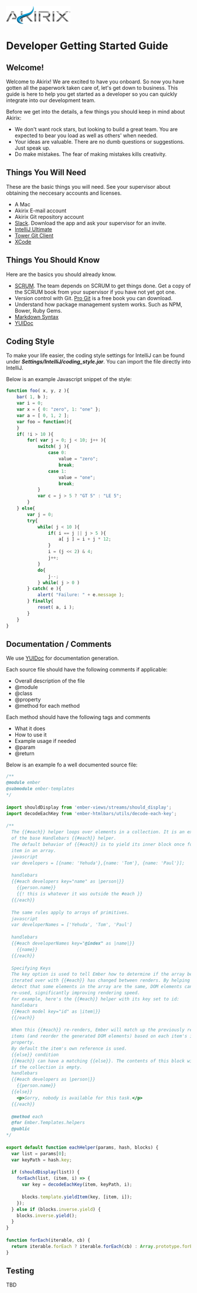 ![Akirix.com](https://raw.githubusercontent.com/Akirix/dev-getting-started/master/assets/img/logo-gradient-sm.png)

# Developer Getting Started Guide

## Welcome!

Welcome to Akirix! We are excited to have you onboard. So now you have gotten all the paperwork taken care of, let's get down to business. This guide is here to help you get started as a developer so you can quickly integrate into our development team.

Before we get into the details, a few things you should keep in mind about Akirix:

* We don't want rock stars, but looking to build a great team. You are expected to bear you load as well as others' when needed.   
* Your ideas are valuable. There are no dumb questions or suggestions. Just speak up.
* Do make mistakes. The fear of making mistakes kills creativity.

## Things You Will Need

These are the basic things you will need. See your supervisor about obtaining the neccesary accounts and licenses.

* A Mac
* Akirix E-mail account
* Akirix Git repository account
* [Slack](https://itunes.apple.com/us/app/slack/id803453959?mt=12). Download the app and ask your supervisor for an invite.
* [IntelliJ Ultimate](https://www.jetbrains.com/idea/)
* [Tower Git Client](http://www.git-tower.com/)
* [XCode](https://itunes.apple.com/us/app/xcode/id497799835?mt=12)


## Things You Should Know

Here are the basics you should already know.

* [SCRUM](https://en.wikipedia.org/wiki/Scrum_(software_development)). The team depends on SCRUM to get things done. Get a copy of the SCRUM book from your supervisor if you have not yet got one.
* Version control with Git. [Pro Git](https://git-scm.com/book/en/v2) is a free book you can download.
* Understand how package management system works. Such as NPM, Bower, Ruby Gems.
* [Markdown Syntax](https://guides.github.com/features/mastering-markdown/)
* [YUIDoc](http://yui.github.io/yuidoc/)

## Coding Style
To make your life easier, the coding style settings for IntelliJ can be found under _**Settings/IntelliJ/coding_style.jar**_. You can import the file directly into IntelliJ.
 
Below is an example Javascript snippet of the style:
  
```javascript
function foo( x, y, z ){
    bar( 1, b );
    var i = 0;
    var x = { 0: "zero", 1: "one" };
    var a = [ 0, 1, 2 ];
    var foo = function(){
    }
    if( !i > 10 ){
        for( var j = 0; j < 10; j++ ){
            switch( j ){
                case 0:
                    value = "zero";
                    break;
                case 1:
                    value = "one";
                    break;
            }
            var c = j > 5 ? "GT 5" : "LE 5";
        }
    } else{
        var j = 0;
        try{
            while( j < 10 ){
                if( i == j || j > 5 ){
                    a[ j ] = i + j * 12;
                }
                i = (j << 2) & 4;
                j++;
            }
            do{
                j--;
            } while( j > 0 )
        } catch( e ){
            alert( "Failure: " + e.message );
        } finally{
            reset( a, i );
        }
    }
}
```
 
## Documentation / Comments

We use [YUIDoc](http://yui.github.io/yuidoc/syntax/index.html) for documentation generation. 

Each source file should have the following comments if applicable:

* Overall description of the file
* @module
* @class
* @property
* @method for each method

Each method should have the following tags and comments

* What it does
* How to use it
* Example usage if needed
* @param
* @return

Below is an example fo a well documented source file:

```javascript
/**
@module ember
@submodule ember-templates
*/

import shouldDisplay from 'ember-views/streams/should_display';
import decodeEachKey from 'ember-htmlbars/utils/decode-each-key';

/**
  The {{#each}} helper loops over elements in a collection. It is an extension
  of the base Handlebars {{#each}} helper.
  The default behavior of {{#each}} is to yield its inner block once for every
  item in an array.
  javascript
  var developers = [{name: 'Yehuda'},{name: 'Tom'}, {name: 'Paul'}];
  
  handlebars
  {{#each developers key="name" as |person|}}
    {{person.name}}
    {{! this is whatever it was outside the #each }}
  {{/each}}
  
  The same rules apply to arrays of primitives.
  javascript
  var developerNames = ['Yehuda', 'Tom', 'Paul']
  
  handlebars
  {{#each developerNames key="@index" as |name|}}
    {{name}}
  {{/each}}
  
  Specifying Keys
  The key option is used to tell Ember how to determine if the array being
  iterated over with {{#each}} has changed between renders. By helping Ember
  detect that some elements in the array are the same, DOM elements can be
  re-used, significantly improving rendering speed.
  For example, here's the {{#each}} helper with its key set to id:
  handlebars
  {{#each model key="id" as |item|}}
  {{/each}}
  
  When this {{#each}} re-renders, Ember will match up the previously rendered
  items (and reorder the generated DOM elements) based on each item's id
  property.
  By default the item's own reference is used.
  {{else}} condition
  {{#each}} can have a matching {{else}}. The contents of this block will render
  if the collection is empty.
  handlebars
  {{#each developers as |person|}}
    {{person.name}}
  {{else}}
    <p>Sorry, nobody is available for this task.</p>
  {{/each}}
  
  @method each
  @for Ember.Templates.helpers
  @public
*/

export default function eachHelper(params, hash, blocks) {
  var list = params[0];
  var keyPath = hash.key;

  if (shouldDisplay(list)) {
    forEach(list, (item, i) => {
      var key = decodeEachKey(item, keyPath, i);

      blocks.template.yieldItem(key, [item, i]);
    });
  } else if (blocks.inverse.yield) {
    blocks.inverse.yield();
  }
}

function forEach(iterable, cb) {
  return iterable.forEach ? iterable.forEach(cb) : Array.prototype.forEach.call(iterable, cb);
}
```

## Testing
TBD


